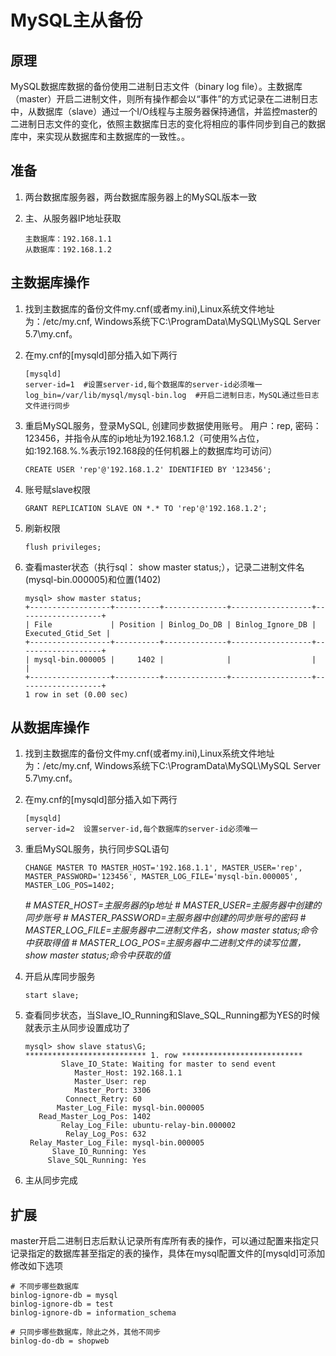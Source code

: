 # MySQL主从备份


## 原理

MySQL数据库数据的备份使用二进制日志文件（binary log file）。主数据库（master）开启二进制文件，则所有操作都会以“事件”的方式记录在二进制日志中，从数据库（slave）通过一个I/O线程与主服务器保持通信，并监控master的二进制日志文件的变化，依照主数据库日志的变化将相应的事件同步到自己的数据库中，来实现从数据库和主数据库的一致性。。


## 准备

1. 两台数据库服务器，两台数据库服务器上的MySQL版本一致

2. 主、从服务器IP地址获取

       主数据库：192.168.1.1
       从数据库：192.168.1.2

## 主数据库操作

1. 找到主数据库的备份文件my.cnf(或者my.ini),Linux系统文件地址为：/etc/my.cnf, Windows系统下C:\\ProgramData\\MySQL\\MySQL Server 5.7\\my.cnf。

2. 在my.cnf的[mysqld]部分插入如下两行

       [mysqld]
       server-id=1  #设置server-id,每个数据库的server-id必须唯一
       log_bin=/var/lib/mysql/mysql-bin.log  #开启二进制日志，MySQL通过些日志文件进行同步

3. 重启MySQL服务，登录MySQL, 创建同步数据使用账号。
     用户：rep, 密码：123456，并指令从库的ip地址为192.168.1.2（可使用%占位，如:192.168.%.%表示192.168段的任何机器上的数据库均可访问）

       CREATE USER 'rep'@'192.168.1.2' IDENTIFIED BY '123456';  

4. 账号赋slave权限

       GRANT REPLICATION SLAVE ON *.* TO 'rep'@'192.168.1.2';

5. 刷新权限

       flush privileges;

6. 查看master状态（执行sql： show master status;），记录二进制文件名(mysql-bin.000005)和位置(1402)

       mysql> show master status;
       +------------------+----------+--------------+------------------+-------------------+
       | File             | Position | Binlog_Do_DB | Binlog_Ignore_DB | Executed_Gtid_Set |
       +------------------+----------+--------------+------------------+-------------------+
       | mysql-bin.000005 |     1402 |              |                  |                   |
       +------------------+----------+--------------+------------------+-------------------+
       1 row in set (0.00 sec)


## 从数据库操作

1. 找到主数据库的备份文件my.cnf(或者my.ini),Linux系统文件地址为：/etc/my.cnf, Windows系统下C:\\ProgramData\\MySQL\\MySQL Server 5.7\\my.cnf。

2. 在my.cnf的[mysqld]部分插入如下两行

       [mysqld]
       server-id=2  设置server-id,每个数据库的server-id必须唯一

3. 重启MySQL服务，执行同步SQL语句

       CHANGE MASTER TO MASTER_HOST='192.168.1.1', MASTER_USER='rep', MASTER_PASSWORD='123456', MASTER_LOG_FILE='mysql-bin.000005', MASTER_LOG_POS=1402;
   _# MASTER_HOST=主服务器的ip地址_
   _# MASTER_USER=主服务器中创建的同步账号_
   _# MASTER_PASSWORD=主服务器中创建的同步账号的密码_
   _# MASTER_LOG_FILE=主服务器中二进制文件名，show master status;命令中获取得值_
   _# MASTER_LOG_POS=主服务器中二进制文件的读写位置，show master status;命令中获取的值_

4. 开启从库同步服务

       start slave;

5. 查看同步状态，当Slave_IO_Running和Slave_SQL_Running都为YES的时候就表示主从同步设置成功了

       mysql> show slave status\G;
       *************************** 1. row ***************************
               Slave_IO_State: Waiting for master to send event
                  Master_Host: 192.168.1.1
                  Master_User: rep
                  Master_Port: 3306
                Connect_Retry: 60
              Master_Log_File: mysql-bin.000005
          Read_Master_Log_Pos: 1402
               Relay_Log_File: ubuntu-relay-bin.000002
                Relay_Log_Pos: 632
        Relay_Master_Log_File: mysql-bin.000005
             Slave_IO_Running: Yes
            Slave_SQL_Running: Yes

6. 主从同步完成


## 扩展

master开启二进制日志后默认记录所有库所有表的操作，可以通过配置来指定只记录指定的数据库甚至指定的表的操作，具体在mysql配置文件的[mysqld]可添加修改如下选项

    # 不同步哪些数据库  
    binlog-ignore-db = mysql  
    binlog-ignore-db = test  
    binlog-ignore-db = information_schema  
    
    # 只同步哪些数据库，除此之外，其他不同步  
    binlog-do-db = shopweb
